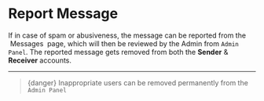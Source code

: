 # Report Message

If in case of spam or abusiveness, the message can be reported from the &nbsp;<larecipe-button type="primary" rounded>Messages</larecipe-button>&nbsp; page, which will then be reviewed by the Admin from `Admin Panel`. The reported message gets removed from both the **Sender** & **Receiver** accounts.

---

>{danger} Inappropriate users can be removed permanently from the `Admin Panel`